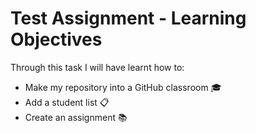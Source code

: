 # Test Assignment - Learning Objectives

Through this task I will have learnt how to:

* Make my repository into a GitHub classroom :mortar_board:
* Add a student list :clipboard:
* Create an assignment :books:
